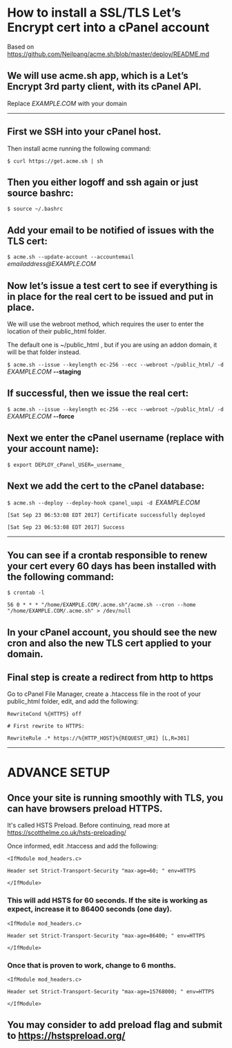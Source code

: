 # How to install a SSL/TLS Let’s Encrypt cert into a cPanel account
Based on https://github.com/Neilpang/acme.sh/blob/master/deploy/README.md

## We will use acme.sh app, which is a Let’s Encrypt 3rd party client, with its cPanel API.
Replace _EXAMPLE.COM_ with your domain
***

## First we SSH into your cPanel host.
Then install acme running the following command:

`$ curl https://get.acme.sh | sh`

## Then you either logoff and ssh again or just source bashrc:

`$ source ~/.bashrc`

## Add your email to be notified of issues with the TLS cert:

`$ acme.sh --update-account --accountemail `_emailaddress@EXAMPLE.COM_

## Now let’s issue a test cert to see if everything is in place for the real cert to be issued and put in place.
We will use the webroot method, which requires the user to enter the location of their public_html folder. 

The default one is ~/public_html , but if you are using an addon domain, it will be that folder instead.

`$ acme.sh --issue --keylength ec-256 --ecc --webroot ~/public_html/ -d `_EXAMPLE.COM_ **--staging**

## If successful, then we issue the real cert:
`$ acme.sh --issue --keylength ec-256 --ecc --webroot ~/public_html/ -d `_EXAMPLE.COM_ **--force**

## Next we enter the cPanel username (replace with your account name):
`$ export DEPLOY_cPanel_USER=_username_`

## Next we add the cert to the cPanel database:
`$ acme.sh --deploy --deploy-hook cpanel_uapi -d `_EXAMPLE.COM_

`[Sat Sep 23 06:53:08 EDT 2017] Certificate successfully deployed`

`[Sat Sep 23 06:53:08 EDT 2017] Success`

***

## You can see if a crontab responsible to renew your cert every 60 days has been installed with the following command:

`$ crontab -l`

`56 0 * * * "/home/EXAMPLE.COM/.acme.sh"/acme.sh --cron --home "/home/EXAMPLE.COM/.acme.sh" > /dev/null`

## In your cPanel account, you should see the new cron and also the new TLS cert applied to your domain.

## **Final step is create a redirect from http to https**
Go to cPanel File Manager, create a .htaccess file in the root of your public_html folder, edit, and add the following:

`RewriteCond %{HTTPS} off`

`# First rewrite to HTTPS:`

`RewriteRule .* https://%{HTTP_HOST}%{REQUEST_URI} [L,R=301]`


***


# ADVANCE SETUP

## Once your site is running smoothly with TLS, you can have browsers preload HTTPS.

It's called HSTS Preload. Before continuing, read more at https://scotthelme.co.uk/hsts-preloading/

Once informed, edit .htaccess and add the following:

`<IfModule mod_headers.c>`

`Header set Strict-Transport-Security "max-age=60; " env=HTTPS`

`</IfModule>`


### This will add HSTS for 60 seconds. If the site is working as expect, increase it to 86400 seconds (one day).

`<IfModule mod_headers.c>`

`Header set Strict-Transport-Security "max-age=86400; " env=HTTPS`

`</IfModule>`


### Once that is proven to work, change to 6 months.

`<IfModule mod_headers.c>`

`Header set Strict-Transport-Security "max-age=15768000; " env=HTTPS`

`</IfModule>`

## You may consider to add preload flag and submit to https://hstspreload.org/